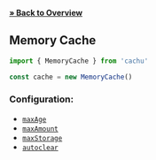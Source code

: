 [**» Back to Overview**](https://github.com/azurydev/cachu#caches)

## Memory Cache

```js
import { MemoryCache } from 'cachu'

const cache = new MemoryCache()
```

### Configuration:

- [`maxAge`](https://github.com/azurydev/cachu/guide/configuration/maxAge.md)
- [`maxAmount`](https://github.com/azurydev/cachu/guide/configuration/maxAmount.md)
- [`maxStorage`](https://github.com/azurydev/cachu/guide/configuration/maxStorage.md)
- [`autoclear`](https://github.com/azurydev/cachu/guide/configuration/autoclear.md)
